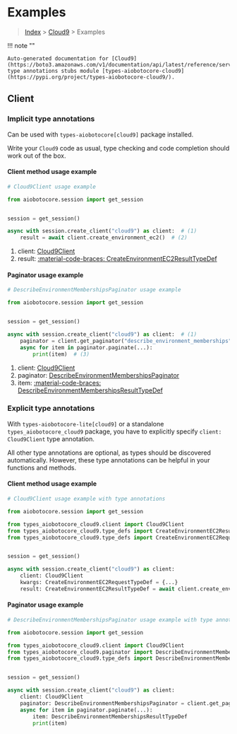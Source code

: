 # Examples

> [Index](../README.md) > [Cloud9](./README.md) > Examples

!!! note ""

    Auto-generated documentation for [Cloud9](https://boto3.amazonaws.com/v1/documentation/api/latest/reference/services/cloud9.html#cloud9)
    type annotations stubs module [types-aiobotocore-cloud9](https://pypi.org/project/types-aiobotocore-cloud9/).

## Client

### Implicit type annotations

Can be used with `types-aiobotocore[cloud9]` package installed.

Write your `Cloud9` code as usual,
type checking and code completion should work out of the box.



#### Client method usage example

```python
# Cloud9Client usage example

from aiobotocore.session import get_session


session = get_session()

async with session.create_client("cloud9") as client:  # (1)
    result = await client.create_environment_ec2()  # (2)
```

1. client: [Cloud9Client](./client.md)
2. result: [:material-code-braces: CreateEnvironmentEC2ResultTypeDef](./type_defs.md#createenvironmentec2resulttypedef)



#### Paginator usage example

```python
# DescribeEnvironmentMembershipsPaginator usage example

from aiobotocore.session import get_session


session = get_session()

async with session.create_client("cloud9") as client:  # (1)
    paginator = client.get_paginator("describe_environment_memberships")  # (2)
    async for item in paginator.paginate(...):
        print(item)  # (3)
```

1. client: [Cloud9Client](./client.md)
2. paginator: [DescribeEnvironmentMembershipsPaginator](./paginators.md#describeenvironmentmembershipspaginator)
3. item: [:material-code-braces: DescribeEnvironmentMembershipsResultTypeDef](./type_defs.md#describeenvironmentmembershipsresulttypedef)




### Explicit type annotations

With `types-aiobotocore-lite[cloud9]`
or a standalone `types_aiobotocore_cloud9` package, you have to explicitly specify
`client: Cloud9Client` type annotation.

All other type annotations are optional, as types should be discovered automatically.
However, these type annotations can be helpful in your functions and methods.


#### Client method usage example

```python
# Cloud9Client usage example with type annotations

from aiobotocore.session import get_session

from types_aiobotocore_cloud9.client import Cloud9Client
from types_aiobotocore_cloud9.type_defs import CreateEnvironmentEC2ResultTypeDef
from types_aiobotocore_cloud9.type_defs import CreateEnvironmentEC2RequestTypeDef


session = get_session()

async with session.create_client("cloud9") as client:
    client: Cloud9Client
    kwargs: CreateEnvironmentEC2RequestTypeDef = {...}
    result: CreateEnvironmentEC2ResultTypeDef = await client.create_environment_ec2(**kwargs)
```



#### Paginator usage example

```python
# DescribeEnvironmentMembershipsPaginator usage example with type annotations

from aiobotocore.session import get_session

from types_aiobotocore_cloud9.client import Cloud9Client
from types_aiobotocore_cloud9.paginator import DescribeEnvironmentMembershipsPaginator
from types_aiobotocore_cloud9.type_defs import DescribeEnvironmentMembershipsResultTypeDef


session = get_session()

async with session.create_client("cloud9") as client:
    client: Cloud9Client
    paginator: DescribeEnvironmentMembershipsPaginator = client.get_paginator("describe_environment_memberships")
    async for item in paginator.paginate(...):
        item: DescribeEnvironmentMembershipsResultTypeDef
        print(item)
```


